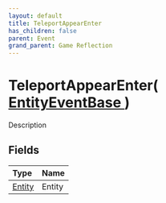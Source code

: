 ```yaml
---
layout: default
title: TeleportAppearEnter
has_children: false
parent: Event
grand_parent: Game Reflection
---
```

# TeleportAppearEnter( [ EntityEventBase ](/docs/game-reflection/events/entity_event_base) )
Description 

## Fields

| Type | Name |
|:-------------|:--------------|
| [Entity](/docs/game-reflection/classes/entity) | Entity |

